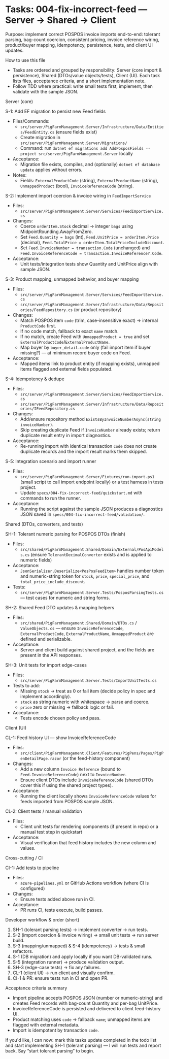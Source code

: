 
# Tasks: 004-fix-incorrect-feed — Server → Shared → Client

Purpose: implement correct POSPOS invoice imports end-to-end: tolerant parsing, bag-count coercion, consistent pricing, invoice reference wiring, product/buyer mapping, idempotency, persistence, tests, and client UI updates.

How to use this file
- Tasks are ordered and grouped by responsibility: Server (core import & persistence), Shared (DTOs/value objects/tests), Client (UI). Each task lists files, acceptance criteria, and a short implementation note.
- Follow TDD where practical: write small tests first, implement, then validate with the sample JSON.

Server (core)

S-1: Add EF migration to persist new Feed fields
 - Files/Commands:
	 - `src/server/PigFarmManagement.Server/Infrastructure/Data/Entities/FeedEntity.cs` (ensure fields exist)
	 - Create migration in `src/server/PigFarmManagement.Server/Migrations/`
	 - Command: run `dotnet ef migrations add AddPosposFields --project src/server/PigFarmManagement.Server` locally
 - Acceptance:
	 - Migration file exists, compiles, and (optionally) `dotnet ef database update` applies without errors.
 - Notes:
	 - Fields: `ExternalProductCode` (string), `ExternalProductName` (string), `UnmappedProduct` (bool), `InvoiceReferenceCode` (string).

S-2: Implement import coercion & invoice wiring in `FeedImportService`
 - Files:
	 - `src/server/PigFarmManagement.Server/Services/FeedImportService.cs`
 - Changes:
	 - Coerce `orderItem.Stock` decimal → integer `bags` using MidpointRounding.AwayFromZero.
	 - Set `Feed.Quantity = bags` (int), `Feed.UnitPrice = orderItem.Price` (decimal), `Feed.TotalPrice = orderItem.TotalPriceIncludeDiscount`.
	 - Set `Feed.InvoiceNumber = transaction.Code` (unchanged) and `Feed.InvoiceReferenceCode = transaction.InvoiceReference?.Code`.
 - Acceptance:
	 - Unit tests/integration tests show Quantity and UnitPrice align with sample JSON.

S-3: Product mapping, unmapped behavior, and buyer mapping
 - Files:
	 - `src/server/PigFarmManagement.Server/Services/FeedImportService.cs`
	 - `src/server/PigFarmManagement.Server/Infrastructure/Data/Repositories/FeedRepository.cs` (or product repository)
 - Changes:
	 - Match POSPOS item `code` (trim, case-insensitive exact) → internal `ProductCode` first.
	 - If no code match, fallback to exact `name` match.
	 - If no match, create Feed with `UnmappedProduct = true` and set `ExternalProductCode`/`ExternalProductName`.
	 - Map buyer by `buyer_detail.code` only (fail import item if buyer missing?) — at minimum record buyer code on Feed.
 - Acceptance:
	 - Mapped items link to product entity (if mapping exists), unmapped items flagged and external fields populated.

S-4: Idempotency & dedupe
 - Files:
	 - `src/server/PigFarmManagement.Server/Services/FeedImportService.cs`
	 - `src/server/PigFarmManagement.Server/Infrastructure/Data/Repositories/IFeedRepository.cs`
 - Changes:
	 - Add/ensure repository method `ExistsByInvoiceNumberAsync(string invoiceNumber)`.
	 - Skip creating duplicate Feed if `InvoiceNumber` already exists; return duplicate result entry in import diagnostics.
 - Acceptance:
	 - Re-running import with identical transaction `code` does not create duplicate records and the import result marks them skipped.

S-5: Integration scenario and import runner
 - Files:
	 - `src/server/PigFarmManagement.Server/Fixtures/run-import.ps1` (small script to call import endpoint locally) or a test harness in tests project.
	 - Update `specs/004-fix-incorrect-feed/quickstart.md` with commands to run the runner.
 - Acceptance:
	 - Running the script against the sample JSON produces a diagnostics JSON saved in `specs/004-fix-incorrect-feed/validation/`.

Shared (DTOs, converters, and tests)

SH-1: Tolerant numeric parsing for POSPOS DTOs (finish)
 - Files:
	 - `src/shared/PigFarmManagement.Shared/Domain/External/PosApiModels.cs` (ensure `TolerantDecimalConverter` exists and is applied to numeric fields)
 - Acceptance:
	 - `JsonSerializer.Deserialize<PosPosFeedItem>` handles number token and numeric-string token for `stock`, `price`, `special_price`, and `total_price_include_discount`.
 - Tests:
	 - `src/server/PigFarmManagement.Server.Tests/PosposParsingTests.cs` — test cases for numeric and string forms.

SH-2: Shared Feed DTO updates & mapping helpers
 - Files:
	 - `src/shared/PigFarmManagement.Shared/Domain/DTOs.cs` / `ValueObjects.cs` — ensure `InvoiceReferenceCode`, `ExternalProductCode`, `ExternalProductName`, `UnmappedProduct` are defined and serializable.
 - Acceptance:
	 - Server and client build against shared project, and the fields are present in the API responses.

SH-3: Unit tests for import edge-cases
 - Files:
	 - `src/server/PigFarmManagement.Server.Tests/ImportUnitTests.cs`
 - Tests to add:
	 - Missing `stock` → treat as 0 or fail item (decide policy in spec and implement accordingly).
	 - `stock` as string numeric with whitespace → parse and coerce.
	 - `price` zero or missing → fallback logic or fail.
 - Acceptance:
	 - Tests encode chosen policy and pass.

Client (UI)

CL-1: Feed history UI — show InvoiceReferenceCode
 - Files:
	 - `src/client/PigFarmManagement.Client/Features/PigPens/Pages/PigPenDetailPage.razor` (or the feed-history component)
 - Changes:
	 - Add a new column `Invoice Reference` (bound to `Feed.InvoiceReferenceCode`) next to `InvoiceNumber`.
	 - Ensure client DTOs include `InvoiceReferenceCode` (shared DTOs cover this if using the shared project types).
 - Acceptance:
	 - Running the client locally shows `InvoiceReferenceCode` values for feeds imported from POSPOS sample JSON.

CL-2: Client tests / manual validation
 - Files:
	 - Client unit tests for rendering components (if present in repo) or a manual test step in quickstart
 - Acceptance:
	 - Visual verification that feed history includes the new column and values.

Cross-cutting / CI

CI-1: Add tests to pipeline
 - Files:
	 - `azure-pipelines.yml` or GitHub Actions workflow (where CI is configured)
 - Changes:
	 - Ensure tests added above run in CI.
 - Acceptance:
	 - PR runs CI, tests execute, build passes.

Developer workflow & order (short)
1. SH-1 (tolerant parsing tests) → implement converter → run tests.
2. S-2 (import coercion & invoice wiring) → small unit tests → run server build.
3. S-3 (mapping/unmapped) & S-4 (idempotency) → tests & small refactors.
4. S-1 (DB migration) and apply locally if you want DB-validated runs.
5. S-5 (integration runner) → produce validation output.
6. SH-3 (edge-case tests) → fix any failures.
7. CL-1 (client UI) → run client and visually confirm.
8. CI-1 & PR: ensure tests run in CI and open PR.

Acceptance criteria summary
- Import pipeline accepts POSPOS JSON (number or numeric-string) and creates Feed records with bag-count Quantity and per-bag UnitPrice.
- InvoiceReferenceCode is persisted and delivered to client feed-history UI.
- Product matching uses `code` → fallback `name`; unmapped items are flagged with external metadata.
- Import is idempotent by transaction `code`.

If you'd like, I can now: mark this tasks update completed in the todo list and start implementing SH-1 (tolerant parsing) — I will run tests and report back. Say “start tolerant parsing” to begin.

